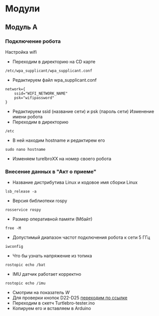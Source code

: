 # Модули
## Модуль А
### Подключение робота
Настройка wifi
- Переходим в директорию на CD карте
```
/etc/wpa_supplicant/wpa_supplicant.conf
```
- Редактируем файл wpa_supplicant.conf
```
network={
    ssid="WIFI_NETWORK_NAME"
    psk="wifipassword"
}
```
- Редактируем ssid (название сети) и psk (пароль сети)
Изменение имени робота
- Переходим в директорию
```
/etc
```
- В ней находим hostname и редактирем его
```
sudo nano hostname
```
- Изменяем turelbroXX на номер своего робота
### Внесение данных в "Акт о приеме"
- Название дистрибутива Linux и кодовое имя сборки Linux
```
lsb_release -a
```
- Версия библиотеки rospy
```
rosservice rospy
```
- Размер оперативной памяти (Мбайт)
```
free -M
```
- Допустимый диапазон частот подключения робота к сети 5 ГГц
```
iwconfig
```
- Что бы узнать напряжение из топика
```
rostopic echo /bat
```
- IMU датчик работает корректно
```
rostopic echo /imu
```
- Смотрим на показатель *W*
- Для проверки кнопок D22-D25
[переходим по ссылке](https://github.com/voltbro/ws-sro/tree/main/Turtlebro-tester)
- Переходим в скетч Turtlebro-tester.ino
- Копируем его и вставляем в Arduino
